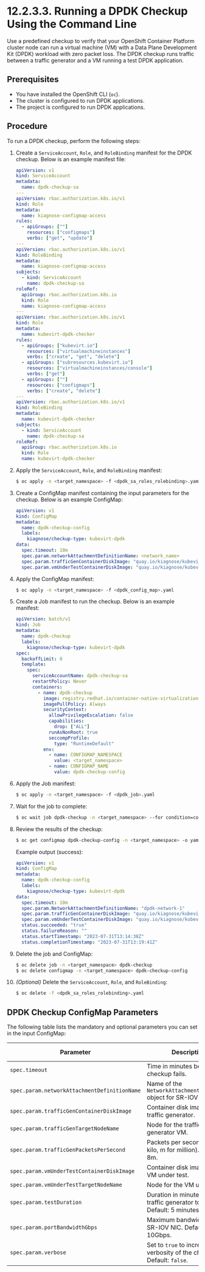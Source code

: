 # 12.2.3.3. Running a DPDK Checkup Using the Command Line

Use a predefined checkup to verify that your OpenShift Container Platform cluster node can run a virtual machine (VM) with a Data Plane Development Kit (DPDK) workload with zero packet loss. The DPDK checkup runs traffic between a traffic generator and a VM running a test DPDK application.

## Prerequisites

- You have installed the OpenShift CLI (`oc`).
- The cluster is configured to run DPDK applications.
- The project is configured to run DPDK applications.

## Procedure

To run a DPDK checkup, perform the following steps:

1. Create a `ServiceAccount`, `Role`, and `RoleBinding` manifest for the DPDK checkup. Below is an example manifest file:

    ```yaml
    apiVersion: v1
    kind: ServiceAccount
    metadata:
      name: dpdk-checkup-sa
    ---
    apiVersion: rbac.authorization.k8s.io/v1
    kind: Role
    metadata:
      name: kiagnose-configmap-access
    rules:
      - apiGroups: [""]
        resources: ["configmaps"]
        verbs: ["get", "update"]
    ---
    apiVersion: rbac.authorization.k8s.io/v1
    kind: RoleBinding
    metadata:
      name: kiagnose-configmap-access
    subjects:
      - kind: ServiceAccount
        name: dpdk-checkup-sa
    roleRef:
      apiGroup: rbac.authorization.k8s.io
      kind: Role
      name: kiagnose-configmap-access
    ---
    apiVersion: rbac.authorization.k8s.io/v1
    kind: Role
    metadata:
      name: kubevirt-dpdk-checker
    rules:
      - apiGroups: ["kubevirt.io"]
        resources: ["virtualmachineinstances"]
        verbs: ["create", "get", "delete"]
      - apiGroups: ["subresources.kubevirt.io"]
        resources: ["virtualmachineinstances/console"]
        verbs: ["get"]
      - apiGroups: [""]
        resources: ["configmaps"]
        verbs: ["create", "delete"]
    ---
    apiVersion: rbac.authorization.k8s.io/v1
    kind: RoleBinding
    metadata:
      name: kubevirt-dpdk-checker
    subjects:
      - kind: ServiceAccount
        name: dpdk-checkup-sa
    roleRef:
      apiGroup: rbac.authorization.k8s.io
      kind: Role
      name: kubevirt-dpdk-checker
    ```

2. Apply the `ServiceAccount`, `Role`, and `RoleBinding` manifest:

    ```bash
    $ oc apply -n <target_namespace> -f <dpdk_sa_roles_rolebinding>.yaml
    ```

3. Create a ConfigMap manifest containing the input parameters for the checkup. Below is an example ConfigMap:

    ```yaml
    apiVersion: v1
    kind: ConfigMap
    metadata:
      name: dpdk-checkup-config
      labels:
        kiagnose/checkup-type: kubevirt-dpdk
    data:
      spec.timeout: 10m
      spec.param.networkAttachmentDefinitionName: <network_name>
      spec.param.trafficGenContainerDiskImage: "quay.io/kiagnose/kubevirt-dpdk-checkup-trafficgen:v0.4.0"
      spec.param.vmUnderTestContainerDiskImage: "quay.io/kiagnose/kubevirt-dpdk-checkupvm:v0.4.0"
    ```

4. Apply the ConfigMap manifest:

    ```bash
    $ oc apply -n <target_namespace> -f <dpdk_config_map>.yaml
    ```

5. Create a Job manifest to run the checkup. Below is an example manifest:

    ```yaml
    apiVersion: batch/v1
    kind: Job
    metadata:
      name: dpdk-checkup
      labels:
        kiagnose/checkup-type: kubevirt-dpdk
    spec:
      backoffLimit: 0
      template:
        spec:
          serviceAccountName: dpdk-checkup-sa
          restartPolicy: Never
          containers:
            - name: dpdk-checkup
              image: registry.redhat.io/container-native-virtualization/kubevirt-dpdk-checkup-rhel9:v4.17.0
              imagePullPolicy: Always
              securityContext:
                allowPrivilegeEscalation: false
                capabilities:
                  drop: ["ALL"]
                runAsNonRoot: true
                seccompProfile:
                  type: "RuntimeDefault"
              env:
                - name: CONFIGMAP_NAMESPACE
                  value: <target_namespace>
                - name: CONFIGMAP_NAME
                  value: dpdk-checkup-config
    ```

6. Apply the Job manifest:

    ```bash
    $ oc apply -n <target_namespace> -f <dpdk_job>.yaml
    ```

7. Wait for the job to complete:

    ```bash
    $ oc wait job dpdk-checkup -n <target_namespace> --for condition=complete --timeout 10m
    ```

8. Review the results of the checkup:

    ```bash
    $ oc get configmap dpdk-checkup-config -n <target_namespace> -o yaml
    ```

    Example output (success):

    ```yaml
    apiVersion: v1
    kind: ConfigMap
    metadata:
      name: dpdk-checkup-config
      labels:
        kiagnose/checkup-type: kubevirt-dpdk
    data:
      spec.timeout: 10m
      spec.param.NetworkAttachmentDefinitionName: "dpdk-network-1"
      spec.param.trafficGenContainerDiskImage: "quay.io/kiagnose/kubevirt-dpdk-checkup-trafficgen:v0.4.0"
      spec.param.vmUnderTestContainerDiskImage: "quay.io/kiagnose/kubevirt-dpdk-checkupvm:v0.4.0"
      status.succeeded: "true"
      status.failureReason: ""
      status.startTimestamp: "2023-07-31T13:14:38Z"
      status.completionTimestamp: "2023-07-31T13:19:41Z"
    ```

9. Delete the job and ConfigMap:

    ```bash
    $ oc delete job -n <target_namespace> dpdk-checkup
    $ oc delete configmap -n <target_namespace> dpdk-checkup-config
    ```

10. *(Optional)* Delete the `ServiceAccount`, `Role`, and `RoleBinding`:

    ```bash
    $ oc delete -f <dpdk_sa_roles_rolebinding>.yaml
    ```

## DPDK Checkup ConfigMap Parameters

The following table lists the mandatory and optional parameters you can set in the input ConfigMap:

| Parameter                                   | Description                                                                                     | Is Mandatory |
|---------------------------------------------|-------------------------------------------------------------------------------------------------|--------------|
| `spec.timeout`                              | Time in minutes before the checkup fails.                                                      | True         |
| `spec.param.networkAttachmentDefinitionName`| Name of the `NetworkAttachmentDefinition` object for SR-IOV NICs.                              | True         |
| `spec.param.trafficGenContainerDiskImage`   | Container disk image for the traffic generator.                                                | True         |
| `spec.param.trafficGenTargetNodeName`       | Node for the traffic generator VM.                                                             | False        |
| `spec.param.trafficGenPacketsPerSecond`     | Packets per second (k for kilo, m for million). Default: 8m.                                   | False        |
| `spec.param.vmUnderTestContainerDiskImage`  | Container disk image for the VM under test.                                                    | True         |
| `spec.param.vmUnderTestTargetNodeName`      | Node for the VM under test.                                                                    | False        |
| `spec.param.testDuration`                   | Duration in minutes for the traffic generator to run. Default: 5 minutes.                      | False        |
| `spec.param.portBandwidthGbps`              | Maximum bandwidth of the SR-IOV NIC. Default: 10Gbps.                                          | False        |
| `spec.param.verbose`                        | Set to `true` to increase the verbosity of the checkup log. Default: `false`.                  | False        |

